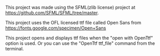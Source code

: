 
This project was made using the SFML(zlib license) project at https://github.com/SFML/SFML/tree/master.

This project uses the OFL licensed ttf file called Open Sans from https://fonts.google.com/specimen/Open+Sans




This project opens and displays ttf files when the "open with OpenTtf" option is used. Or you can use the "OpenTtf ttf_file" command from the terminal.


